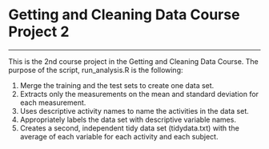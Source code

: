 # Getting and Cleaning Data Course Project 2

***

This is the 2nd course project in the Getting and Cleaning Data Course. The purpose of the script,
run_analysis.R is the following:


1.  Merge the training and the test sets to create one data set.  
2.  Extracts only the measurements on the mean and standard deviation for each measurement.  
3.  Uses descriptive activity names to name the activities in the data set.  
4.  Appropriately labels the data set with descriptive variable names.  
5.  Creates a second, independent tidy data set (tidydata.txt) with the average of each variable for each activity and each subject.